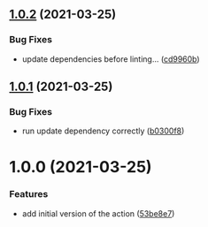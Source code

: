 ## [1.0.2](https://github.com/paschdan/helm-chart-release-to-repo-action/compare/v1.0.1...v1.0.2) (2021-03-25)


### Bug Fixes

* update dependencies before linting... ([cd9960b](https://github.com/paschdan/helm-chart-release-to-repo-action/commit/cd9960be277cf8cba37e79235694344c6d71fcdd))

## [1.0.1](https://github.com/paschdan/helm-chart-release-to-repo-action/compare/v1.0.0...v1.0.1) (2021-03-25)


### Bug Fixes

* run update dependency correctly ([b0300f8](https://github.com/paschdan/helm-chart-release-to-repo-action/commit/b0300f8363ec71a13991cf578c5b58e7a3a7f449))

# 1.0.0 (2021-03-25)


### Features

* add initial version of the action ([53be8e7](https://github.com/paschdan/helm-chart-release-to-repo-action/commit/53be8e71ea19aa5fa7280aa9245a594b6a1450e5))
